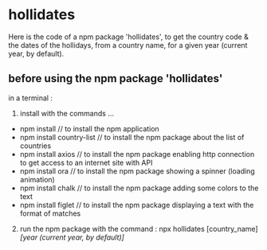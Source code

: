 # hollidates
Here is the code of a npm package 'hollidates', to get the country code & the dates of the hollidays, from a country name, for a given year (current year, by default).

## before using the npm package 'hollidates'

in a terminal :

1.  install with the commands ... 
 * npm install                // to install the npm application
 * npm install country-list   // to install the npm package about the list of countries
 * npm install axios          // to install the npm package enabling http connection to get access to an internet site with API
 * npm install ora            // to install the npm package showing a spinner (loading animation)
 * npm install chalk          // to install the npm package adding some colors to the text
 * npm install figlet         // to install the npm package displaying a text with the format of matches

2.  run the npm package with the command :
  npx hollidates [country_name] *[year (current year, by default)]*
